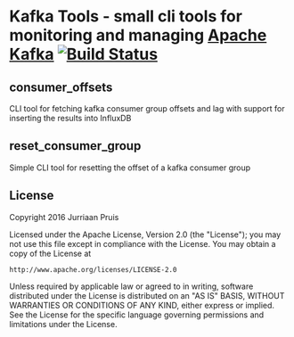 # Kafka Tools - small cli tools for monitoring and managing [Apache Kafka](http://kafka.apache.org/) [![Build Status](https://travis-ci.org/jurriaan/kafkatools.svg?branch=master)](https://travis-ci.org/jurriaan/kafkatools)

## consumer_offsets

CLI tool for fetching kafka consumer group offsets and lag with support for inserting the results into InfluxDB

## reset_consumer_group

Simple CLI tool for resetting the offset of a kafka consumer group

## License

Copyright 2016 Jurriaan Pruis

Licensed under the Apache License, Version 2.0 (the "License");
you may not use this file except in compliance with the License.
You may obtain a copy of the License at

    http://www.apache.org/licenses/LICENSE-2.0

Unless required by applicable law or agreed to in writing, software
distributed under the License is distributed on an "AS IS" BASIS,
WITHOUT WARRANTIES OR CONDITIONS OF ANY KIND, either express or implied.
See the License for the specific language governing permissions and
limitations under the License.
